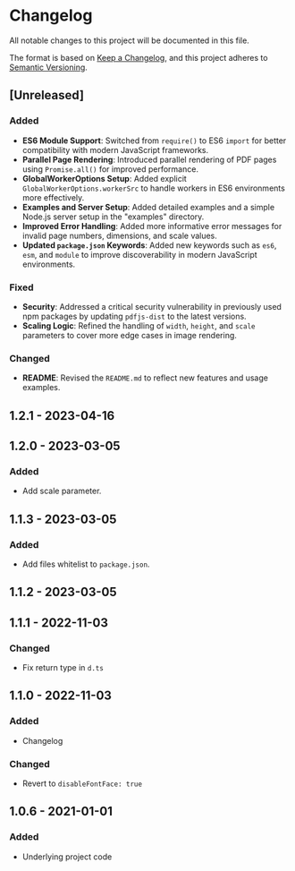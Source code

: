 # Changelog

All notable changes to this project will be documented in this file.

The format is based on [Keep a Changelog](https://keepachangelog.com/en/1.0.0/),
and this project adheres to [Semantic Versioning](https://semver.org/spec/v2.0.0.html).

## [Unreleased]

### Added

- **ES6 Module Support**: Switched from `require()` to ES6 `import` for better compatibility with modern JavaScript frameworks.
- **Parallel Page Rendering**: Introduced parallel rendering of PDF pages using `Promise.all()` for improved performance.
- **GlobalWorkerOptions Setup**: Added explicit `GlobalWorkerOptions.workerSrc` to handle workers in ES6 environments more effectively.
- **Examples and Server Setup**: Added detailed examples and a simple Node.js server setup in the "examples" directory.
- **Improved Error Handling**: Added more informative error messages for invalid page numbers, dimensions, and scale values.
- **Updated `package.json` Keywords**: Added new keywords such as `es6`, `esm`, and `module`  to improve discoverability in modern JavaScript environments.

### Fixed

- **Security**: Addressed a critical security vulnerability in previously used npm packages by updating `pdfjs-dist` to the latest versions.
- **Scaling Logic**: Refined the handling of `width`, `height`, and `scale` parameters to cover more edge cases in image rendering.

### Changed

- **README**: Revised the `README.md` to reflect new features and usage examples.

## 1.2.1 - 2023-04-16

## 1.2.0 - 2023-03-05
### Added
- Add scale parameter.

## 1.1.3 - 2023-03-05
### Added
- Add files whitelist to `package.json`.

## 1.1.2 - 2023-03-05

## 1.1.1 - 2022-11-03
### Changed
- Fix return type in `d.ts`

## 1.1.0 - 2022-11-03
### Added
- Changelog

### Changed
- Revert to `disableFontFace: true`

## 1.0.6 - 2021-01-01
### Added
- Underlying project code
